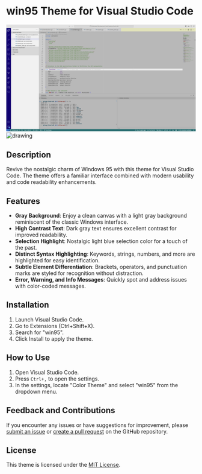 # win95 Theme for Visual Studio Code

![win95 Preview](example-v2.png)
<img src="drawing.jpg" alt="drawing" width="200"/>

## Description

Revive the nostalgic charm of Windows 95 with this theme for Visual Studio Code. The theme offers a familiar interface combined with modern usability and code readability enhancements.

## Features

- **Gray Background**: Enjoy a clean canvas with a light gray background reminiscent of the classic Windows interface.
- **High Contrast Text**: Dark gray text ensures excellent contrast for improved readability.
- **Selection Highlight**: Nostalgic light blue selection color for a touch of the past.
- **Distinct Syntax Highlighting**: Keywords, strings, numbers, and more are highlighted for easy identification.
- **Subtle Element Differentiation**: Brackets, operators, and punctuation marks are styled for recognition without distraction.
- **Error, Warning, and Info Messages**: Quickly spot and address issues with color-coded messages.

## Installation

1. Launch Visual Studio Code.
2. Go to Extensions (Ctrl+Shift+X).
3. Search for "win95".
4. Click Install to apply the theme.

## How to Use

1. Open Visual Studio Code.
2. Press `Ctrl+,` to open the settings.
3. In the settings, locate "Color Theme" and select "win95" from the dropdown menu.

## Feedback and Contributions

If you encounter any issues or have suggestions for improvement, please [submit an issue](https://github.com/arxdsilva/win95/issues) or [create a pull request](https://github.com/arxdsilva/win95/pulls) on the GitHub repository.

## License

This theme is licensed under the [MIT License](LICENSE).
